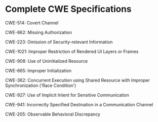 

# Complete CWE Specifications

CWE-514: Covert Channel

CWE-862: Missing Authorization

CWE-223: Omission of Security-relevant Information

CWE-1021: Improper Restriction of Rendered UI Layers or Frames

CWE-908: Use of Uninitialized Resource

CWE-665: Improper Initialization

CWE-362: Concurrent Execution using Shared Resource with Improper Synchronization ('Race Condition')

CWE-927: Use of Implicit Intent for Sensitive Communication

CWE-941: Incorrectly Specified Destination in a Communication Channel

CWE-205: Observable Behavioral Discrepancy